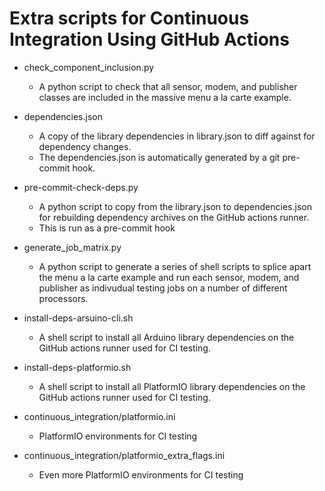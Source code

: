 # Extra scripts for Continuous Integration Using GitHub Actions<!-- {#page_continuous_intetration} -->

- check_component_inclusion.py
  - A python script to check that all sensor, modem, and publisher classes are included in the massive menu a la carte example.

- dependencies.json
  - A copy of the library dependencies in library.json to diff against for dependency changes.
  - The dependencies.json is automatically generated by a git pre-commit hook.

- pre-commit-check-deps.py
  - A python script to copy from the library.json to dependencies.json for rebuilding dependency archives on the GitHub actions runner.
  - This is run as a pre-commit hook

- generate_job_matrix.py
  - A python script to generate a series of shell scripts to splice apart the menu a la carte example and run each sensor, modem, and publisher as indivudual testing jobs on a number of different processors.

- install-deps-arsuino-cli.sh
  - A shell script to install all Arduino library dependencies on the GitHub actions runner used for CI testing.

- install-deps-platformio.sh
  - A shell script to install all PlatformIO library dependencies on the GitHub actions runner used for CI testing.

- continuous_integration/platformio.ini
  - PlatformIO environments for CI testing

- continuous_integration/platformio_extra_flags.ini
  - Even more PlatformIO environments for CI testing
